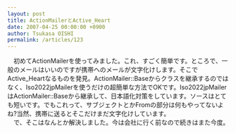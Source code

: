 ```yaml
---
layout: post
title: ActionMailerとActive_Heart
date: 2007-04-25 00:00:00 +0900
author: Tsukasa OISHI
permalink: /articles/123
---
```



　初めてActionMailerを使ってみました。これ、すごく簡単です。ところで、一般のメールはいいのですが携帯へのメールが文字化けします。そこでActive\_Heartなるものを発見。ActionMailer::Baseからクラスを継承するのではなく、Iso2022jpMailerを使うだけの超簡単な方法でOKです。Iso2022jpMailerはActionMailer::Baseから継承して、日本語化対策をしています。ソースはとても短いです。でもこれって、サブジェクトとかFromの部分は何もやってないよね?当然、携帯に送るとそこだけまだ文字化けしています。  
　で、そこはなんとか解決しました。今は会社に行く前なので続きはまた今度。  

